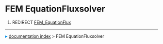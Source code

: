 # FEM EquationFluxsolver
1.  REDIRECT [FEM\_EquationFlux](FEM_EquationFlux.md)



---
![](images/Right_arrow.png) [documentation index](../README.md) > FEM EquationFluxsolver
